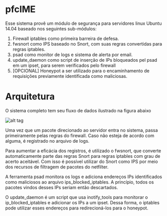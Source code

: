 # pfcIME

Esse sistema provê um módulo de segurança para servidores linux Ubuntu 14.04 baseado nos seguintes sub-módulos:

1. Firewall iptables como primeira barreira de defesa.
2. fwsnort como IPS baseado no Snort, com suas regras convertidas para regras iptables.
3. psad como monitor de logs e sistema de alerta por email.
4. update_daemon como script de inserção de IPs bloqueados pel psad em um ipset, para serem verificados pelo firewall
5. [OPCIONAL] Honeypot a ser utilizado para o encaminhamento de requisições previamente identificada como maliciosas.

# Arquitetura

O sistema completo tem seu fluxo de dados ilustrado na figura abaixo

![alt tag](http://url/to/img.png)

Uma vez que um pacote direcionado ao servidor entra no sistema, passa primeiramente pelas regras do firewall. Caso não esteja de acordo com alguma, é registrado no arquivo de logs.

Para aumentar a eficácia dos registros, é utilizado o fwsnort, que converte automaticamente parte das regras Snort para regras iptables com grau de acerto aceitável. Com isso é possível utilizar do Snort como IPS por meio dos recursos de filtragem de pacotes do netfilter.

A ferramenta psad monitora os logs e adiciona endereços IPs identificados como maliciosos ao arquivo ips_blocked_iptables. A princípio, todos os pacotes vindos desses IPs seriam então descartados.

O update_daemon é um script que usa inotify_tools para monitorar o ip_blocked_iptables e adicionar os IPs a um ipset. Dessa forma, o iptables pode utilizar esses endereços para redirecioná-los para o honeypot.
